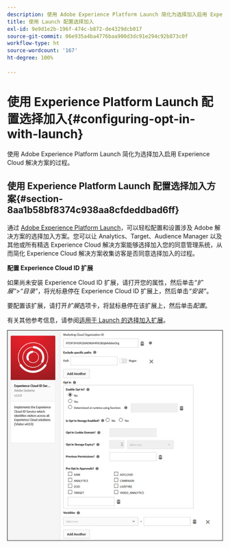 ```yaml
---
description: 使用 Adobe Experience Platform Launch 简化为选择加入启用 Experience Cloud 解决方案的过程。
title: 使用 Launch 配置选择加入
exl-id: 9e9d1e2b-196f-474c-b872-de4329dcb017
source-git-commit: 06e935a4ba4776baa900d3dc91e294c92b873c0f
workflow-type: ht
source-wordcount: '167'
ht-degree: 100%

---
```


# 使用 Experience Platform Launch 配置选择加入{#configuring-opt-in-with-launch}

使用 Adobe Experience Platform Launch 简化为选择加入启用 Experience Cloud 解决方案的过程。

## 使用 Experience Platform Launch 配置选择加入方案{#section-8aa1b58bf8374c938aa8cfdeddbad6ff}

通过 [Adobe Experience Platform Launch](https://experienceleague.adobe.com/docs/launch/using/home.html?lang=zh-Hans)，可以轻松配置和设置涉及 Adobe 解决方案的选择加入方案。您可以让 Analytics、Target、Audience Manager 以及其他或所有精选 Experience Cloud 解决方案能够选择加入您的同意管理系统，从而简化 Experience Cloud 解决方案收集访客是否同意选择加入的过程。

**配置 Experience Cloud ID 扩展**

如果尚未安装 Experience Cloud ID 扩展，请打开您的属性，然后单击&#x200B;*“扩展”*>*“目录”*，将光标悬停在 Experience Cloud ID 扩展上，然后单击&#x200B;*“安装”*。

要配置该扩展，请打开&#x200B;*扩展*&#x200B;选项卡，将鼠标悬停在该扩展上，然后单击&#x200B;*配置*。

有关其他参考信息，请参阅[适用于 Launch 的选择加入扩展](https://experienceleague.adobe.com/docs/launch/using/extensions-ref/adobe-extension/id-service-extension/overview.html?lang=zh-Hans)。

![](assets/optin-launch.jpg)
